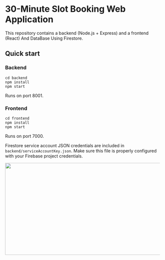 # 30-Minute Slot Booking Web Application

This repository contains a backend (Node.js + Express) and a frontend (React) And DataBase Using Firestore.

## Quick start

### Backend
```
cd backend
npm install
npm start
```
Runs on port 8001.

### Frontend
```
cd frontend
npm install
npm start
```
Runs on port 7000.

Firestore service account JSON credentials are included in `backend/serviceAccountKey.json`. Make sure this file is properly configured with your Firebase project credentials.

<div> 
  <img src="https://github.com/user-attachments/assets/96c828ee-eda4-40ca-8265-187e48179bfd" width="550" height="300px">
</div>



